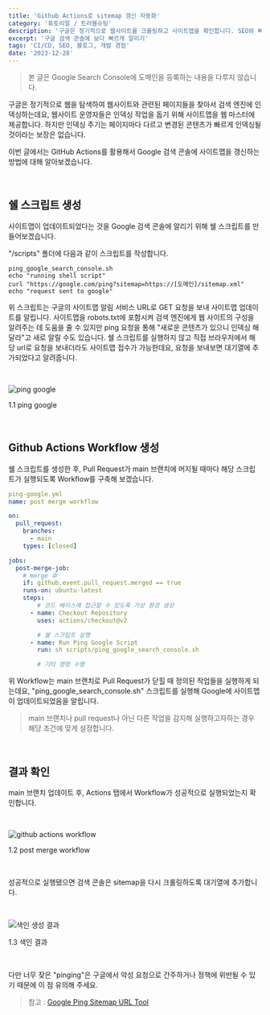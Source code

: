 ```yaml
---
title: 'Github Actions로 sitemap 갱신 자동화'
category: '튜토리얼 / 트러블슈팅'
description: '구글은 정기적으로 웹사이트를 크롤링하고 사이트맵을 확인합니다. SEO와 빠른 색인화를 위해 검색 엔진에 사이트맵을 갱신할 수 있는 방법에 대해 알아봅니다.'
excerpt: '구글 검색 콘솔에 보다 빠르게 알리기'
tags: 'CI/CD, SEO, 블로그, 개발 경험'
date: '2023-12-28'
---
```


> 본 글은 Google Search Console에 도메인을 등록하는 내용을 다루지 않습니다.

구글은 정기적으로 웹을 탐색하여 웹사이트와 관련된 페이지들을 찾아서 검색 엔진에 인덱싱하는데요, 웹사이트 운영자들은 인덱싱 작업을 돕기 위해 사이트맵을 웹 마스터에 제공합니다. 하지만 인덱싱 주기는 페이지마다 다르고 변경된 콘텐츠가 빠르게 인덱싱될 것이라는 보장은 없습니다.

이번 글에서는 GitHub Actions를 활용해서 Google 검색 콘솔에 사이트맵을 갱신하는 방법에 대해 알아보겠습니다.

<br>

## 쉘 스크립트 생성

사이트맵이 업데이트되었다는 것을 Google 검색 콘솔에 알리기 위해 쉘 스크립트를 만들어보겠습니다.

"/scripts" 폴더에 다음과 같이 스크립트를 작성합니다.

```shell
ping_google_search_console.sh
echo "running shell script"
curl "https://google.com/ping?sitemap=https://[도메인]/sitemap.xml"
echo "request sent to google"
```

위 스크립트는 구글의 사이트맵 알림 서비스 URL로 GET 요청을 보내 사이트맵 업데이트를 알립니다. 사이트맵을 robots.txt에 포함시켜 검색 엔진에게 웹 사이트의 구성을 알려주는 데 도움을 줄 수 있지만 ping 요청을 통해 "새로운 콘텐츠가 있으니 인덱싱 해달라"고 새로 알릴 수도 있습니다. 쉘 스크립트를 실행하지 않고 직접 브라우저에서 해당 url로 요청을 보내더라도 사이트맵 접수가 가능한데요, 요청을 보내보면 대기열에 추가되었다고 알려줍니다.

<br>

<div style="max-width:650px; margin: auto">

![ping google](/assets/markdown-image/Github-Actions로-sitemap-갱신-자동화/ping-google.png)

</div>

<span>1.1 ping google</span>

<br>

## Github Actions Workflow 생성

쉘 스크립트를 생성한 후, Pull Request가 main 브랜치에 머지될 때마다 해당 스크립트가 실행되도록 Workflow를 구축해 보겠습니다.

```yml
ping-google.yml
name: post merge workflow

on:
  pull_request:
    branches:
      - main
    types: [closed]

jobs:
  post-merge-job:
    # merge 후
    if: github.event.pull_request.merged == true
    runs-on: ubuntu-latest
    steps:
        # 코드 베이스에 접근할 수 있도록 가상 환경 생성
      - name: Checkout Repository
        uses: actions/checkout@v2

        # 쉘 스크립트 실행
      - name: Run Ping Google Script
        run: sh scripts/ping_google_search_console.sh

        # 기타 명령 수행
```

위 Workflow는 main 브랜치로 Pull Request가 닫힐 때 정의된 작업들을 실행하게 되는데요, "ping_google_search_console.sh" 스크립트를 실행해 Google에 사이트맵이 업데이트되었음을 알립니다.

> main 브랜치나 pull request나 아닌 다른 작업을 감지해 실행하고자하는 경우 해당 조건에 맞게 설정합니다.

<br>

## 결과 확인

main 브랜치 업데이트 후, Actions 탭에서 Workflow가 성공적으로 실행되었는지 확인합니다.

<br>

<div style="max-width:650px; margin: auto">

![github actions workflow](/assets/markdown-image/Github-Actions로-sitemap-갱신-자동화/post-merge-workflow.png)

</div>

<span>1.2 post merge workflow</span>

<br>

성공적으로 실행됐으면 검색 콘솔은 sitemap을 다시 크롤링하도록 대기열에 추가합니다.

<br>

<div style="max-width:650px; margin: auto">

![색인 생성 결과](/assets/markdown-image/Github-Actions로-sitemap-갱신-자동화/성공.png)

</div>

<span>1.3 색인 결과</span>

<br>

다만 너무 잦은 "pinging"은 구글에서 악성 요청으로 간주하거나 정책에 위반될 수 있기 때문에 이 점 유의해 주세요.

> 참고 : <a href="https://searchnatural.co.uk/google-ping-sitemap/" target="_blank" rel="noopener">Google Ping Sitemap URL Tool</a>
